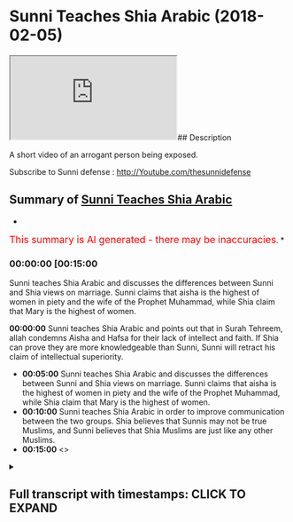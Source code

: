 # Sunni Teaches Shia Arabic (2018-02-05)

<iframe loading='lazy' src='https://www.youtube.com/embed/Avq4Nb3_yY0'></iframe>## Description

A short video of an arrogant person being exposed.

Subscribe to Sunni defense : <http://Youtube.com/thesunnidefense>

## Summary of [Sunni Teaches Shia Arabic](https://www.youtube.com/watch?v=Avq4Nb3_yY0)

*

<span style="color:red; font-size:125%">This summary is AI generated - there may be inaccuracies</span>. \*

### <a onclick="modifyYTiframeseektime('900')">00:00:00 \[00:15:00</a>

Sunni teaches Shia Arabic and discusses the differences between Sunni and Shia views on marriage. Sunni claims that aisha is the highest of women in piety and the wife of the Prophet Muhammad, while Shia claim that Mary is the highest of women.

**<a onclick="modifyYTiframeseektime('0')">00:00:00</a>** Sunni teaches Shia Arabic and points out that in Surah Tehreem, allah condemns Aisha and Hafsa for their lack of intellect and faith. If Shia can prove they are more knowledgeable than Sunni, Sunni will retract his claim of intellectual superiority.

*   **<a onclick="modifyYTiframeseektime('300')">00:05:00</a>** Sunni teaches Shia Arabic and discusses the differences between Sunni and Shia views on marriage. Sunni claims that aisha is the highest of women in piety and the wife of the Prophet Muhammad, while Shia claim that Mary is the highest of women.
*   **<a onclick="modifyYTiframeseektime('600')">00:10:00</a>** Sunni teaches Shia Arabic in order to improve communication between the two groups. Shia believes that Sunnis may not be true Muslims, and Sunni believes that Shia Muslims are just like any other Muslims.
*   **<a onclick="modifyYTiframeseektime('900')">00:15:00</a>** <>

<details><summary><h2>Full transcript with timestamps: CLICK TO EXPAND</h2></summary>

<a onclick="modifyYTiframeseektime('0)')">0:00:00 and someone was saying about source</a> <a onclick="modifyYTiframeseektime('1)')">0:00:01 Italian is that correct yeah yes yes so</a> <a onclick="modifyYTiframeseektime('4)')">0:00:04 I just want to ask because just to kind</a> <a onclick="modifyYTiframeseektime('6)')">0:00:06 of recap what you've already said yes</a> <a onclick="modifyYTiframeseektime('8)')">0:00:08 you've said that you know in tituba illa</a> <a onclick="modifyYTiframeseektime('12)')">0:00:12 llah philosopher to lucuma wanted o hara</a> <a onclick="modifyYTiframeseektime('15)')">0:00:15 allah - allah llahu ghibli no I said</a> <a onclick="modifyYTiframeseektime('19)')">0:00:19 what meaning we molecular by the zelicah</a> <a onclick="modifyYTiframeseektime('21)')">0:00:21 yes before here this verse I think it's</a> <a onclick="modifyYTiframeseektime('23)')">0:00:23 verse 5 or something in chapter 66 of</a> <a onclick="modifyYTiframeseektime('27)')">0:00:27 the Quran because I wanna I want to get</a> <a onclick="modifyYTiframeseektime('36)')">0:00:36 this kind of right with ya and I just</a> <a onclick="modifyYTiframeseektime('39)')">0:00:39 wanna don't misrepresent your argument</a> <a onclick="modifyYTiframeseektime('41)')">0:00:41 because I understand y'all yeah okay</a> <a onclick="modifyYTiframeseektime('43)')">0:00:43 you're saying that the Quran if you read</a> <a onclick="modifyYTiframeseektime('46)')">0:00:46 it very carefully or even just literally</a> <a onclick="modifyYTiframeseektime('49)')">0:00:49 on the face of it you'll see that in</a> <a onclick="modifyYTiframeseektime('51)')">0:00:51 surah taha Reem it's very clear</a> <a onclick="modifyYTiframeseektime('54)')">0:00:54 yeah to you that it's basically</a> <a onclick="modifyYTiframeseektime('57)')">0:00:57 condemning Aisha and hafsa okay well</a> <a onclick="modifyYTiframeseektime('61)')">0:01:01 it's showing that they are not on the</a> <a onclick="modifyYTiframeseektime('63)')">0:01:03 right path did you say yeah please go</a> <a onclick="modifyYTiframeseektime('65)')">0:01:05 ahead yeah</a> <a onclick="modifyYTiframeseektime('66)')">0:01:06 yes I said to you yes please I said to</a> <a onclick="modifyYTiframeseektime('68)')">0:01:08 the proper and then he brought you as a</a> <a onclick="modifyYTiframeseektime('72)')">0:01:12 whole okay okay and use this versus the</a> <a onclick="modifyYTiframeseektime('77)')">0:01:17 on he yes yes I eat a great decided who</a> <a onclick="modifyYTiframeseektime('83)')">0:01:23 would give is to the great that's right</a> <a onclick="modifyYTiframeseektime('85)')">0:01:25 that's right allows the greatest okay</a> <a onclick="modifyYTiframeseektime('87)')">0:01:27 compared to Sydney's obviously yeah</a> <a onclick="modifyYTiframeseektime('95)')">0:01:35 intellectually so back to my point yes</a> <a onclick="modifyYTiframeseektime('98)')">0:01:38 but you do not accept okay then and the</a> <a onclick="modifyYTiframeseektime('103)')">0:01:43 example I gave was this surah tehreem</a> <a onclick="modifyYTiframeseektime('105)')">0:01:45 for a sport yeah but just just to kind</a> <a onclick="modifyYTiframeseektime('108)')">0:01:48 of hold up on what you said there but</a> <a onclick="modifyYTiframeseektime('109)')">0:01:49 intellectually greater so if you accept</a> <a onclick="modifyYTiframeseektime('111)')">0:01:51 do you believe that in this conversation</a> <a onclick="modifyYTiframeseektime('113)')">0:01:53 you have the knowledge edge when it</a> <a onclick="modifyYTiframeseektime('116)')">0:01:56 comes to speaking to me</a> <a onclick="modifyYTiframeseektime('118)')">0:01:58 to disburse ya know generally speaking</a> <a onclick="modifyYTiframeseektime('120)')">0:02:00 on this vessel sir no in this verse</a> <a onclick="modifyYTiframeseektime('122)')">0:02:02 yes yeah I mean if you bring numbers</a> <a onclick="modifyYTiframeseektime('124)')">0:02:04 from somewhere else I haven't studied no</a> <a onclick="modifyYTiframeseektime('126)')">0:02:06 problem okay fine so because I want to</a> <a onclick="modifyYTiframeseektime('129)')">0:02:09 know that before I think you as an</a> <a onclick="modifyYTiframeseektime('130)')">0:02:10 authority and a teacher yeah</a> <a onclick="modifyYTiframeseektime('132)')">0:02:12 because obviously that's what I even</a> <a onclick="modifyYTiframeseektime('134)')">0:02:14 made a claim about being more</a> <a onclick="modifyYTiframeseektime('136)')">0:02:16 intellectually superior so I'm obviously</a> <a onclick="modifyYTiframeseektime('138)')">0:02:18 knowledge is higher in this verse so I</a> <a onclick="modifyYTiframeseektime('141)')">0:02:21 want to start by saying helped us to</a> <a onclick="modifyYTiframeseektime('143)')">0:02:23 chant at the headless below I will force</a> <a onclick="modifyYTiframeseektime('144)')">0:02:24 hot hot air to kill them removed that is</a> <a onclick="modifyYTiframeseektime('147)')">0:02:27 the wrath of the hike</a> <a onclick="modifyYTiframeseektime('148)')">0:02:28 well not infer and come to testify as</a> <a onclick="modifyYTiframeseektime('151)')">0:02:31 Academy heavy Aloha tequila rose over me</a> <a onclick="modifyYTiframeseektime('154)')">0:02:34 isla taquila news that is arrested the</a> <a onclick="modifyYTiframeseektime('157)')">0:02:37 high-hat are off this was like you know</a> <a onclick="modifyYTiframeseektime('160)')">0:02:40 in the Kansas tortilla and to Jade head</a> <a onclick="modifyYTiframeseektime('162)')">0:02:42 Aloha you a lamb tartare and to GT Aloha</a> <a onclick="modifyYTiframeseektime('170)')">0:02:50 bye-bye it was against you</a> <a onclick="modifyYTiframeseektime('173)')">0:02:53 thank you know it so you gonna get</a> <a onclick="modifyYTiframeseektime('175)')">0:02:55 refuted I want you just said you don't</a> <a onclick="modifyYTiframeseektime('177)')">0:02:57 know how to speak Arabic but yeah you</a> <a onclick="modifyYTiframeseektime('181)')">0:03:01 want me to accept you as a knowledge</a> <a onclick="modifyYTiframeseektime('182)')">0:03:02 authority over we gonna debate the team</a> <a onclick="modifyYTiframeseektime('184)')">0:03:04 or not</a> <a onclick="modifyYTiframeseektime('184)')">0:03:04 okay okay</a> <a onclick="modifyYTiframeseektime('188)')">0:03:08 a few Easton agree well I don't think</a> <a onclick="modifyYTiframeseektime('192)')">0:03:12 your your status as the great has been</a> <a onclick="modifyYTiframeseektime('195)')">0:03:15 established this moment when you don't</a> <a onclick="modifyYTiframeseektime('197)')">0:03:17 have to speak the language of the book</a> <a onclick="modifyYTiframeseektime('198)')">0:03:18 you're trying to impossible for someone</a> <a onclick="modifyYTiframeseektime('200)')">0:03:20 who doesn't speak the whole language</a> <a onclick="modifyYTiframeseektime('202)')">0:03:22 view yes yes it is important to study</a> <a onclick="modifyYTiframeseektime('204)')">0:03:24 one verse possible with somebody he does</a> <a onclick="modifyYTiframeseektime('210)')">0:03:30 speak it fluently</a> <a onclick="modifyYTiframeseektime('211)')">0:03:31 yeah I believe is you would have a weak</a> <a onclick="modifyYTiframeseektime('213)')">0:03:33 understanding because of your because of</a> <a onclick="modifyYTiframeseektime('215)')">0:03:35 your tools</a> <a onclick="modifyYTiframeseektime('215)')">0:03:35 yes I'm saying the person I spoke to you</a> <a onclick="modifyYTiframeseektime('233)')">0:03:53 know is garbage and if he understands</a> <a onclick="modifyYTiframeseektime('235)')">0:03:55 their bootleg religion and you know I</a> <a onclick="modifyYTiframeseektime('237)')">0:03:57 could just terminate this conversation</a> <a onclick="modifyYTiframeseektime('239)')">0:03:59 right now how you wanna do but I'm gonna</a> <a onclick="modifyYTiframeseektime('242)')">0:04:02 get I'm gonna give you one question on</a> <a onclick="modifyYTiframeseektime('243)')">0:04:03 this verse and if you can answer this we</a> <a onclick="modifyYTiframeseektime('246)')">0:04:06 get horrifying</a> <a onclick="modifyYTiframeseektime('253)')">0:04:13 yes yes</a> <a onclick="modifyYTiframeseektime('279)')">0:04:39 at the end of help you in the future</a> <a onclick="modifyYTiframeseektime('298)')">0:04:58 okay you know to deal with this okay</a> <a onclick="modifyYTiframeseektime('334)')">0:05:34 please move tether you see everything</a> <a onclick="modifyYTiframeseektime('337)')">0:05:37 that is move tether in Arabic language</a> <a onclick="modifyYTiframeseektime('339)')">0:05:39 remember this yeah I mean enough Wyatt</a> <a onclick="modifyYTiframeseektime('342)')">0:05:42 hello hello because you're starting the</a> <a onclick="modifyYTiframeseektime('344)')">0:05:44 sentence my friend okay hello so nutty</a> <a onclick="modifyYTiframeseektime('346)')">0:05:46 because it's now a dolphin at Iwo Jima</a> <a onclick="modifyYTiframeseektime('349)')">0:05:49 now it's gotta be done yes you say the</a> <a onclick="modifyYTiframeseektime('354)')">0:05:54 name right yeah because the great has to</a> <a onclick="modifyYTiframeseektime('358)')">0:05:58 do to you interview the great I saw the</a> <a onclick="modifyYTiframeseektime('361)')">0:06:01 great I said the great so if you don't</a> <a onclick="modifyYTiframeseektime('364)')">0:06:04 those are become the great you group</a> <a onclick="modifyYTiframeseektime('369)')">0:06:09 okay</a> <a onclick="modifyYTiframeseektime('371)')">0:06:11 yes I see okay uh I said you know as a</a> <a onclick="modifyYTiframeseektime('374)')">0:06:14 whole fire you you claim to follow the</a> <a onclick="modifyYTiframeseektime('379)')">0:06:19 whole Quran this is enjoyable it's fun I</a> <a onclick="modifyYTiframeseektime('381)')">0:06:21 said you claim to fill the whole Quran</a> <a onclick="modifyYTiframeseektime('383)')">0:06:23 uh-huh but you don't the brother asked</a> <a onclick="modifyYTiframeseektime('386)')">0:06:26 me yes give me an example he said give</a> <a onclick="modifyYTiframeseektime('389)')">0:06:29 him two examples here that you give my</a> <a onclick="modifyYTiframeseektime('395)')">0:06:35 Isha a state petition the Great Scott</a> <a onclick="modifyYTiframeseektime('403)')">0:06:43 okay okay okay yeah okay cut to the</a> <a onclick="modifyYTiframeseektime('409)')">0:06:49 chase hiya Dan gives in the Quran</a> <a onclick="modifyYTiframeseektime('412)')">0:06:52 that's my only claim okay in this</a> <a onclick="modifyYTiframeseektime('415)')">0:06:55 conversation okay so do you agree that</a> <a onclick="modifyYTiframeseektime('418)')">0:06:58 you're done okay thank you maybe</a> <a onclick="modifyYTiframeseektime('421)')">0:07:01 something maybe some people do not mean</a> <a onclick="modifyYTiframeseektime('424)')">0:07:04 you personally okay do you say Ayesha is</a> <a onclick="modifyYTiframeseektime('427)')">0:07:07 the mother the best wife after catedral</a> <a onclick="modifyYTiframeseektime('431)')">0:07:11 de pez well I say that hadiza was the</a> <a onclick="modifyYTiframeseektime('434)')">0:07:14 best because I do acknowledge the hadith</a> <a onclick="modifyYTiframeseektime('436)')">0:07:16 of this a hadith we have in our</a> <a onclick="modifyYTiframeseektime('437)')">0:07:17 tradition that says that therefore that</a> <a onclick="modifyYTiframeseektime('439)')">0:07:19 women like that to complete their a man</a> <a onclick="modifyYTiframeseektime('441)')">0:07:21 but there's some discussion on the the</a> <a onclick="modifyYTiframeseektime('443)')">0:07:23 authenticity of the hadith I accept the</a> <a onclick="modifyYTiframeseektime('445)')">0:07:25 authenticity of that habit yeah I sure</a> <a onclick="modifyYTiframeseektime('448)')">0:07:28 was not mentioned in the hadith so in</a> <a onclick="modifyYTiframeseektime('450)')">0:07:30 that hadith who had Fatima we had</a> <a onclick="modifyYTiframeseektime('452)')">0:07:32 Khadijah who had a seer I will have</a> <a onclick="modifyYTiframeseektime('455)')">0:07:35 Mariam and then the Ferrari says about</a> <a onclick="modifyYTiframeseektime('457)')">0:07:37 maryam that I've just told you my</a> <a onclick="modifyYTiframeseektime('462)')">0:07:42 viewpoint on that so that each is the</a> <a onclick="modifyYTiframeseektime('463)')">0:07:43 highest of the wives yes so apart from</a> <a onclick="modifyYTiframeseektime('465)')">0:07:45 Khadijah yeah are you saying aisha is</a> <a onclick="modifyYTiframeseektime('467)')">0:07:47 the highest of those wives of the ones</a> <a onclick="modifyYTiframeseektime('468)')">0:07:48 that remain from the let's say 11 or 12</a> <a onclick="modifyYTiframeseektime('471)')">0:07:51 that he he married yes yes yeah yeah so</a> <a onclick="modifyYTiframeseektime('476)')">0:07:56 she we would say that he loved her the</a> <a onclick="modifyYTiframeseektime('477)')">0:07:57 most yes and she was like my shoes the</a> <a onclick="modifyYTiframeseektime('479)')">0:07:59 highest please pay attention to the</a> <a onclick="modifyYTiframeseektime('482)')">0:08:02 question okay who you personally say she</a> <a onclick="modifyYTiframeseektime('484)')">0:08:04 is the highest in piety etc is that the</a> <a onclick="modifyYTiframeseektime('487)')">0:08:07 case of the other ones the remaining</a> <a onclick="modifyYTiframeseektime('488)')">0:08:08 ones yes yeah okay so going back to the</a> <a onclick="modifyYTiframeseektime('491)')">0:08:11 bus which you claimed you are in</a> <a onclick="modifyYTiframeseektime('495)')">0:08:15 authority of and so on and sadder than a</a> <a onclick="modifyYTiframeseektime('496)')">0:08:16 seventh or okay did but fine you said</a> <a onclick="modifyYTiframeseektime('499)')">0:08:19 here you're the authority in Arabic and</a> <a onclick="modifyYTiframeseektime('500)')">0:08:20 no I said you're not going to teach me</a> <a onclick="modifyYTiframeseektime('503)')">0:08:23 Arabic because you don't</a> <a onclick="modifyYTiframeseektime('505)')">0:08:25 you're telling me to translate okay I</a> <a onclick="modifyYTiframeseektime('509)')">0:08:29 gave you a translation you said it's</a> <a onclick="modifyYTiframeseektime('511)')">0:08:31 wrong okay so you heard my translation</a> <a onclick="modifyYTiframeseektime('513)')">0:08:33 yeah let's see what you've got to say</a> <a onclick="modifyYTiframeseektime('515)')">0:08:35 well do I have to say okay I have to</a> <a onclick="modifyYTiframeseektime('517)')">0:08:37 have this okay kid JAMA to speak all</a> <a onclick="modifyYTiframeseektime('521)')">0:08:41 right so it says in the Quran do not do</a> <a onclick="modifyYTiframeseektime('524)')">0:08:44 not</a> <a onclick="modifyYTiframeseektime('525)')">0:08:45 basically marry the disbelieving of the</a> <a onclick="modifyYTiframeseektime('529)')">0:08:49 the pagan or the polytheistic women</a> <a onclick="modifyYTiframeseektime('532)')">0:08:52 until they become Muslim yeah in chapter</a> <a onclick="modifyYTiframeseektime('535)')">0:08:55 five verse I think five yeah it says it</a> <a onclick="modifyYTiframeseektime('539)')">0:08:59 qualifies that says you know to tell me</a> <a onclick="modifyYTiframeseektime('543)')">0:09:03 that I'd say to move on or Johanna if</a> <a onclick="modifyYTiframeseektime('546)')">0:09:06 except for the ones that using Christian</a> <a onclick="modifyYTiframeseektime('548)')">0:09:08 so obviously from that using Christians</a> <a onclick="modifyYTiframeseektime('551)')">0:09:11 now the Shiite position as far as I know</a> <a onclick="modifyYTiframeseektime('553)')">0:09:13 well haven't haven't finished I haven't</a> <a onclick="modifyYTiframeseektime('556)')">0:09:16 finished yet</a> <a onclick="modifyYTiframeseektime('556)')">0:09:16 this let me finish the Shiite position</a> <a onclick="modifyYTiframeseektime('558)')">0:09:18 as far as I'm concerned and what I've</a> <a onclick="modifyYTiframeseektime('560)')">0:09:20 read from the books of sham obviously</a> <a onclick="modifyYTiframeseektime('562)')">0:09:22 you confirm this yeah it's clearly that</a> <a onclick="modifyYTiframeseektime('564)')">0:09:24 I shine and have Sandy's not we're not</a> <a onclick="modifyYTiframeseektime('566)')">0:09:26 believers my question to you is direct</a> <a onclick="modifyYTiframeseektime('569)')">0:09:29 my question to you is direct yeah no no</a> <a onclick="modifyYTiframeseektime('572)')">0:09:32 no my question cuz the verse in chapter</a> <a onclick="modifyYTiframeseektime('574)')">0:09:34 so listen terraeum chapter 66 verse six</a> <a onclick="modifyYTiframeseektime('577)')">0:09:37 I think</a> <a onclick="modifyYTiframeseektime('578)')">0:09:38 so the Asura become Impala Kakuna if he</a> <a onclick="modifyYTiframeseektime('582)')">0:09:42 divorces you which means obviously they</a> <a onclick="modifyYTiframeseektime('584)')">0:09:44 were married yeah by my question to you</a> <a onclick="modifyYTiframeseektime('587)')">0:09:47 is were they Muslims because if you're</a> <a onclick="modifyYTiframeseektime('589)')">0:09:49 saying they're not Muslims me yes yes if</a> <a onclick="modifyYTiframeseektime('591)')">0:09:51 they're not Muslims now how could he be</a> <a onclick="modifyYTiframeseektime('593)')">0:09:53 married to them and if they so are they</a> <a onclick="modifyYTiframeseektime('597)')">0:09:57 Muslims state the premise again listen</a> <a onclick="modifyYTiframeseektime('600)')">0:10:00 carefully I'm very clean are they</a> <a onclick="modifyYTiframeseektime('605)')">0:10:05 Muslims are they Muslims yes or no yes</a> <a onclick="modifyYTiframeseektime('615)')">0:10:15 or no listening so you don't want to</a> <a onclick="modifyYTiframeseektime('617)')">0:10:17 answer the question I do it seems to me</a> <a onclick="modifyYTiframeseektime('619)')">0:10:19 that the debate has been done okay if</a> <a onclick="modifyYTiframeseektime('621)')">0:10:21 you don't want to answer this question</a> <a onclick="modifyYTiframeseektime('622)')">0:10:22 you've been you've been cornered no I'm</a> <a onclick="modifyYTiframeseektime('625)')">0:10:25 asking you I'm asking why you greeted</a> <a onclick="modifyYTiframeseektime('632)')">0:10:32 are they Muslim are they most I would</a> <a onclick="modifyYTiframeseektime('701)')">0:11:41 she was a listener a UI and she must</a> <a onclick="modifyYTiframeseektime('704)')">0:11:44 agree to a premise a disguiser</a> <a onclick="modifyYTiframeseektime('709)')">0:11:49 is finished is finished no no just say</a> <a onclick="modifyYTiframeseektime('719)')">0:11:59 as she must've ear so no it's for me</a> <a onclick="modifyYTiframeseektime('721)')">0:12:01 it's important I want to know your</a> <a onclick="modifyYTiframeseektime('722)')">0:12:02 viewpoint on it you want to know yeah</a> <a onclick="modifyYTiframeseektime('724)')">0:12:04 that's fine for ask you don't say well</a> <a onclick="modifyYTiframeseektime('726)')">0:12:06 so you don't bank with me you stick to</a> <a onclick="modifyYTiframeseektime('728)')">0:12:08 the print I do like I do I want I'm</a> <a onclick="modifyYTiframeseektime('729)')">0:12:09 asking you a question</a> <a onclick="modifyYTiframeseektime('740)')">0:12:20 I guess what happened to you guys we</a> <a onclick="modifyYTiframeseektime('744)')">0:12:24 can't even talk about well we can't even</a> <a onclick="modifyYTiframeseektime('747)')">0:12:27 talk about the idea of the Sahaba oh of</a> <a onclick="modifyYTiframeseektime('750)')">0:12:30 the Omaha moment in which is basically</a> <a onclick="modifyYTiframeseektime('752)')">0:12:32 the subject which is basically the joke</a> <a onclick="modifyYTiframeseektime('755)')">0:12:35 whether they're just or not whether we</a> <a onclick="modifyYTiframeseektime('758)')">0:12:38 don't even we don't even know if they're</a> <a onclick="modifyYTiframeseektime('759)')">0:12:39 Muslim or not so here I just asked him</a> <a onclick="modifyYTiframeseektime('761)')">0:12:41 if they're Muslim or not he knows you</a> <a onclick="modifyYTiframeseektime('764)')">0:12:44 know I know his view that he believes in</a> <a onclick="modifyYTiframeseektime('766)')">0:12:46 a Muslim yeah but the point is this he</a> <a onclick="modifyYTiframeseektime('768)')">0:12:48 believes that they're not Muslim how</a> <a onclick="modifyYTiframeseektime('770)')">0:12:50 could the tenant abusement ahead of</a> <a onclick="modifyYTiframeseektime('780)')">0:13:00 Kabir the head of much more I mean and</a> <a onclick="modifyYTiframeseektime('783)')">0:13:03 whenever Dean mnemonic indiscernible</a> <a onclick="modifyYTiframeseektime('788)')">0:13:08 talk about until region 1 billion</a> <a onclick="modifyYTiframeseektime('791)')">0:13:11 followers this so cool Sunni Islam is</a> <a onclick="modifyYTiframeseektime('795)')">0:13:15 the ideological source of terrorism in</a> <a onclick="modifyYTiframeseektime('798)')">0:13:18 this world today the free celesta khon</a> <a onclick="modifyYTiframeseektime('802)')">0:13:22 kaen oh yeah kupuna allah allah rasool</a> <a onclick="modifyYTiframeseektime('805)')">0:13:25 allah allah rasool allah that three of</a> <a onclick="modifyYTiframeseektime('808)')">0:13:28 these biggest lawyers were of course abu</a> <a onclick="modifyYTiframeseektime('811)')">0:13:31 huraira anas bin malik and it says a</a> <a onclick="modifyYTiframeseektime('815)')">0:13:35 woman and as we know the woman is a</a> <a onclick="modifyYTiframeseektime('825)')">0:13:45 \[Applause]</a> <a onclick="modifyYTiframeseektime('841)')">0:14:01 our mind the busy is this individual</a> <a onclick="modifyYTiframeseektime('845)')">0:14:05 user is a rough it is ABC this is the</a> <a onclick="modifyYTiframeseektime('849)')">0:14:09 canal problem with the essence of socio</a> <a onclick="modifyYTiframeseektime('852)')">0:14:12 is that the very essence of the claim</a> <a onclick="modifyYTiframeseektime('855)')">0:14:15 that files on yourselves one of the</a> <a onclick="modifyYTiframeseektime('859)')">0:14:19 videos said yeah if you don't embark</a> <a onclick="modifyYTiframeseektime('862)')">0:14:22 this ship of new means you're a later on</a> <a onclick="modifyYTiframeseektime('866)')">0:14:26 on ebay by to reveal they are ready they</a> <a onclick="modifyYTiframeseektime('870)')">0:14:30 can't from the own own their own dreams</a> <a onclick="modifyYTiframeseektime('872)')">0:14:32 name then you will be destroyed in one</a> <a onclick="modifyYTiframeseektime('876)')">0:14:36 day</a> <a onclick="modifyYTiframeseektime('877)')">0:14:37 we have narrations from a living are</a> <a onclick="modifyYTiframeseektime('880)')">0:14:40 with a leap in our books we have fun</a> <a onclick="modifyYTiframeseektime('881)')">0:14:41 ever across generations when they say</a> <a onclick="modifyYTiframeseektime('883)')">0:14:43 follow and invade come to us follow a</a> <a onclick="modifyYTiframeseektime('885)')">0:14:45 helpmate love of a debate virtuous one</a> <a onclick="modifyYTiframeseektime('888)')">0:14:48 day damu is madly citizen feel cool a</a> <a onclick="modifyYTiframeseektime('891)')">0:14:51 needs india-rubber citizen Theory</a> <a onclick="modifyYTiframeseektime('894)')">0:14:54 marital our desire is in here they want</a> <a onclick="modifyYTiframeseektime('896)')">0:14:56 you to follicles another as for us we</a> <a onclick="modifyYTiframeseektime('899)')">0:14:59 have all we have a lot already we have</a> <a onclick="modifyYTiframeseektime('902)')">0:15:02 the racism are said</a> <a onclick="modifyYTiframeseektime('908)')">0:15:08 \[Music]</a> <a onclick="modifyYTiframeseektime('917)')">0:15:17 \[Music]</a> <a onclick="modifyYTiframeseektime('921)')">0:15:21 in the sideline that's a yes if you hold</a> <a onclick="modifyYTiframeseektime('924)')">0:15:24 on to the Book of Allah what does that</a> <a onclick="modifyYTiframeseektime('926)')">0:15:26 mean in fact if you say that the Book of</a> <a onclick="modifyYTiframeseektime('932)')">0:15:32 Allah is not sufficient for guidance</a> <a onclick="modifyYTiframeseektime('934)')">0:15:34 than you are sinful so in this case the</a> <a onclick="modifyYTiframeseektime('942)')">0:15:42 epicenter if the so-called righteous</a> <a onclick="modifyYTiframeseektime('944)')">0:15:44 predecessors were so incapable of</a> <a onclick="modifyYTiframeseektime('948)')">0:15:48 interpreting scripture adequately then</a> <a onclick="modifyYTiframeseektime('951)')">0:15:51 what makes the world is being followed</a> <a onclick="modifyYTiframeseektime('953)')">0:15:53 what gives them any legitimacy if you</a> <a onclick="modifyYTiframeseektime('957)')">0:15:57 want shy polemics proper a improper</a> <a onclick="modifyYTiframeseektime('959)')">0:15:59 signe case you will not get any better</a> <a onclick="modifyYTiframeseektime('962)')">0:16:02 than the sunni defense and Thomas</a> <a onclick="modifyYTiframeseektime('964)')">0:16:04 Yarnell</a> <a onclick="modifyYTiframeseektime('968)')">0:16:08 \[Music]</a> <a onclick="modifyYTiframeseektime('974)')">0:16:14 \[Music]</a> <a onclick="modifyYTiframeseektime('988)')">0:16:28 \[Music]</a> <a onclick="modifyYTiframeseektime('991)')">0:16:31 why</a> <a onclick="modifyYTiframeseektime('993)')">0:16:33 \[Music]</a>

</details>
